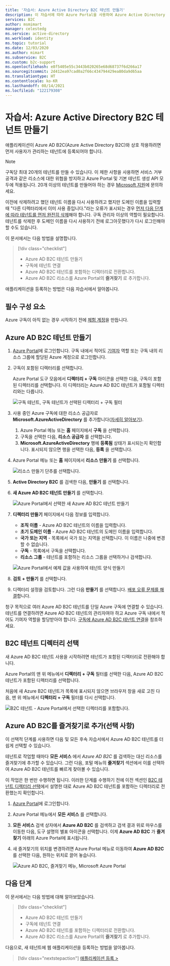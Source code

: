 ```yaml
---
title: '자습서: Azure Active Directory B2C 테넌트 만들기'
description: 이 자습서에 따라 Azure Portal을 사용하여 Azure Active Directory B2C 테넌트를 만들어 애플리케이션 등록을 준비하는 방법을 알아봅니다.
services: B2C
author: msmimart
manager: celestedg
ms.service: active-directory
ms.workload: identity
ms.topic: tutorial
ms.date: 12/03/2020
ms.author: mimart
ms.subservice: B2C
ms.custom: b2c-support
ms.openlocfilehash: e8f5405e55c3443b020265e68d68737f6d266a17
ms.sourcegitcommit: 2d412ea97cad0a2f66c434794429ea80da9d65aa
ms.translationtype: HT
ms.contentlocale: ko-KR
ms.lasthandoff: 08/14/2021
ms.locfileid: "122179308"
---
```

# <a name="tutorial-create-an-azure-active-directory-b2c-tenant"></a>자습서: Azure Active Directory B2C 테넌트 만들기

애플리케이션이 Azure AD B2C(Azure Active Directory B2C)와 상호 작용하려면 먼저 사용자가 관리하는 테넌트에 등록되어야 합니다. 

> [!NOTE]
> 구독당 최대 20개의 테넌트를 만들 수 있습니다. 이 제한 사항을 사용하면 서비스 거부 공격과 같은 리소스에 대한 위협을 방지하고 Azure Portal 및 기본 테넌트 생성 API 모두에 적용됩니다. 20개 이상의 테넌트를 만들어야 하는 경우 [Microsoft 지원](support-options.md)에 문의하세요.
> 
> 이전에 삭제하려고 했던 테넌트 이름을 다시 사용하려고 했지만 도메인 이름을 입력할 때 "다른 디렉터리에서 이미 사용 중입니다."라는 오류가 표시되는 경우 [먼저 다음 단계에 따라 테넌트를 먼저 완전히 삭제](./faq.yml?tabs=app-reg-ga#how-do-i-delete-my-azure-ad-b2c-tenant-)해야 합니다. 구독 관리자 이상의 역할이 필요합니다. 테넌트를 삭제한 후 도메인 이름을 다시 사용하기 전에 로그아웃했다가 다시 로그인해야 할 수도 있습니다.

이 문서에서는 다음 방법을 설명합니다.

> [!div class="checklist"]
> * Azure AD B2C 테넌트 만들기
> * 구독에 테넌트 연결
> * Azure AD B2C 테넌트를 포함하는 디렉터리로 전환합니다.
> * Azure AD B2C 리소스를 Azure Portal의 **즐겨찾기** 로 추가합니다.

애플리케이션을 등록하는 방법은 다음 자습서에서 알아봅니다.

## <a name="prerequisites"></a>필수 구성 요소

Azure 구독이 아직 없는 경우 시작하기 전에 [체험 계정](https://azure.microsoft.com/free/?WT.mc_id=A261C142F)을 만듭니다.

## <a name="create-an-azure-ad-b2c-tenant"></a>Azure AD B2C 테넌트 만들기

1. [Azure Portal](https://portal.azure.com/)에 로그인합니다. 구독 내에서 적어도 [기여자](../role-based-access-control/built-in-roles.md) 역할 또는 구독 내의 리소스 그룹에 할당된 Azure 계정으로 로그인합니다.

1. 구독이 포함된 디렉터리를 선택합니다.

    Azure Portal 도구 모음에서 **디렉터리 + 구독** 아이콘을 선택한 다음, 구독이 포함된 디렉터리를 선택합니다. 이 디렉터리는 Azure AD B2C 테넌트가 포함될 디렉터리와는 다릅니다.

    ![구독 테넌트, 구독 테넌트가 선택된 디렉터리 + 구독 필터](media/tutorial-create-tenant/portal-01-pick-directory.png)

1. 사용 중인 Azure 구독에 대한 리소스 공급자로 **Microsoft.AzureActiveDirectory** 를 추가합니다([자세히 알아보기](../azure-resource-manager/management/resource-providers-and-types.md?WT.mc_id=Portal-Microsoft_Azure_Support#register-resource-provider-1)).

    1. Azure Portal 메뉴 또는 **홈** 페이지에서 **구독** 을 선택합니다.
    2. 구독을 선택한 다음, **리소스 공급자** 를 선택합니다.
    3. **Microsoft.AzureActiveDirectory** 행에 **등록됨** 상태가 표시되는지 확인합니다. 표시되지 않으면 행을 선택한 다음, **등록** 을 선택합니다.

1. Azure Portal 메뉴 또는 **홈** 페이지에서 **리소스 만들기** 를 선택합니다.

   ![리소스 만들기 단추를 선택합니다.](media/tutorial-create-tenant/create-a-resource.png)

1. **Active Directory B2C** 를 검색한 다음, **만들기** 를 선택합니다.
2. **새 Azure AD B2C 테넌트 만들기** 를 선택합니다.

    ![Azure Portal에서 선택한 새 Azure AD B2C 테넌트 만들기](media/tutorial-create-tenant/portal-02-create-tenant.png)

1. **디렉터리 만들기** 페이지에서 다음 정보를 입력합니다.

   - **조직 이름** - Azure AD B2C 테넌트의 이름을 입력합니다.
   - **초기 도메인 이름** - Azure AD B2C 테넌트의 도메인 이름을 입력합니다.
   - **국가 또는 지역** - 목록에서 국가 또는 지역을 선택합니다. 이 이름은 나중에 변경할 수 없습니다.
   - **구독** - 목록에서 구독을 선택합니다.
   - **리소스 그룹** - 테넌트를 포함하는 리소스 그룹을 선택하거나 검색합니다.

    ![Azure Portal에서 예제 값을 사용하여 테넌트 양식 만들기](media/tutorial-create-tenant/review-and-create-tenant.png)

1. **검토 + 만들기** 를 선택합니다.
1. 디렉터리 설정을 검토합니다. 그런 다음 **만들기** 를 선택합니다. [배포 오류 문제를 해결](../azure-resource-manager/templates/common-deployment-errors.md)합니다.

청구 목적으로 여러 Azure AD B2C 테넌트를 단일 Azure 구독에 연결할 수 있습니다. 테넌트를 연결하려면 Azure AD B2C 테넌트의 관리자여야 하고 Azure 구독 내에서 적어도 기여자 역할을 할당받아야 합니다. [구독에 Azure AD B2C 테넌트 연결](billing.md#link-an-azure-ad-b2c-tenant-to-a-subscription)을 참조하세요.

## <a name="select-your-b2c-tenant-directory"></a>B2C 테넌트 디렉터리 선택

새 Azure AD B2C 테넌트 사용을 시작하려면 테넌트가 포함된 디렉터리로 전환해야 합니다.

Azure Portal의 맨 위 메뉴에서 **디렉터리 + 구독** 필터를 선택한 다음, Azure AD B2C 테넌트가 포함된 디렉터리를 선택합니다.

처음에 새 Azure B2C 테넌트가 목록에 표시되지 않으면 브라우저 창을 새로 고친 다음, 맨 위 메뉴에서 **디렉터리 + 구독** 필터를 다시 선택합니다.

![B2C 테넌트 - Azure Portal에서 선택한 디렉터리를 포함합니다.](media/tutorial-create-tenant/portal-07-select-tenant-directory.png)

## <a name="add-azure-ad-b2c-as-a-favorite-optional"></a>Azure AD B2C를 즐겨찾기로 추가(선택 사항)

이 선택적 단계를 사용하면 다음 및 모든 후속 자습서에서 Azure AD B2C 테넌트를 더 쉽게 선택할 수 있습니다.

테넌트로 작업할 때마다 **모든 서비스** 에서 *Azure AD B2C* 를 검색하는 대신 리소스를 즐겨찾기에 추가할 수 있습니다. 그런 다음, 포털 메뉴의 **즐겨찾기** 섹션에서 이를 선택하여 Azure AD B2C 테넌트를 빠르게 찾아볼 수 있습니다.

이 작업은 한 번만 수행하면 됩니다. 이러한 단계를 수행하기 전에 이전 섹션인 [B2C 테넌트 디렉터리 선택](#select-your-b2c-tenant-directory)에서 설명한 대로 Azure AD B2C 테넌트를 포함하는 디렉터리로 전환했는지 확인합니다.

1. [Azure Portal](https://portal.azure.com)에 로그인합니다.
1. Azure Portal 메뉴에서 **모든 서비스** 를 선택합니다.
1. **모든 서비스** 검색 상자에서 **Azure AD B2C** 를 검색하고 검색 결과 위로 마우스를 이동한 다음, 도구 설명의 별표 아이콘을 선택합니다. 이제 **Azure AD B2C** 가 **즐겨찾기** 아래의 Azure Portal에 표시됩니다.
1. 새 즐겨찾기의 위치를 변경하려면 Azure Portal 메뉴로 이동하여 **Azure AD B2C** 를 선택한 다음, 원하는 위치로 끌어 놓습니다.

    ![Azure AD B2C, 즐겨찾기 메뉴, Microsoft Azure Portal](media/tutorial-create-tenant/portal-08-b2c-favorite.png)

## <a name="next-steps"></a>다음 단계

이 문서에서는 다음 방법에 대해 알아보았습니다.

> [!div class="checklist"]
> * Azure AD B2C 테넌트 만들기
> * 구독에 테넌트 연결
> * Azure AD B2C 테넌트를 포함하는 디렉터리로 전환합니다.
> * Azure AD B2C 리소스를 Azure Portal의 **즐겨찾기** 로 추가합니다.

다음으로, 새 테넌트에 웹 애플리케이션을 등록하는 방법을 알아봅니다.

> [!div class="nextstepaction"]
> [애플리케이션 등록 >](tutorial-register-applications.md)